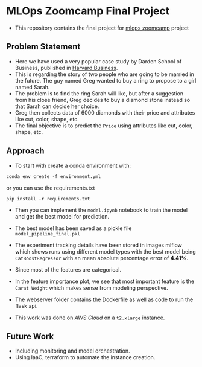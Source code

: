 # MLOps Zoomcamp Final Project
- This repository contains the final project for [mlops zoomcamp](https://github.com/DataTalksClub/mlops-zoomcamp) project

## Problem Statement
- Here we have used a very popular case study by Darden School of Business, published in [Harvard Business](https://hbsp.harvard.edu/product/UV0869-PDF-ENG). 
- This is regarding the story of two people who are going to be married in the future. The guy named Greg wanted to buy a ring to propose to a girl named Sarah. 
- The problem is to find the ring Sarah will like, but after a suggestion from his close friend, Greg decides to buy a diamond stone instead so that Sarah can decide her choice. 
- Greg then collects data of 6000 diamonds with their price and attributes like cut, color, shape, etc.
- The final objective is to predict the `Price` using attributes like cut, color, shape, etc.

## Approach

- To start with create a conda environment with:
```
conda env create -f environment.yml
```
or you can use the requirements.txt
```
pip install -r requirements.txt
```
- Then you can implement the `model.ipynb` notebook to train the model and get the best model for prediction.

- The best model has been saved as a pickle file `model_pipeline_final.pkl`

- The experiment tracking details have been stored in images mlflow which shows runs using different model types with the best model being `CatBoostRegressor` with an mean absolute percentage error of **4.41%**.

- Since most of the features are categorical.

- In the feature importance plot, we see that most important feature is the `Carat Weight` which makes sense from modeling perspective.

- The webserver folder contains the Dockerfile as well as code to run the flask api.

- This work was done on *AWS Cloud* on a `t2.xlarge` instance.

## Future Work
- Including monitoring and model orchestration.
- Using IaaC, terraform to automate the instance creation.




